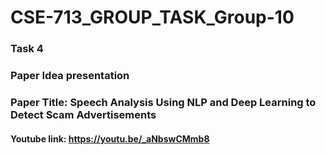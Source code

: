 # CSE-713_GROUP_TASK_Group-10
### Task 4
### Paper Idea presentation  
### Paper Title: Speech Analysis Using NLP and Deep Learning to Detect Scam Advertisements  
#### Youtube link: https://youtu.be/_aNbswCMmb8 



